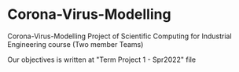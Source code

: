 # Corona-Virus-Modelling
Corona-Virus-Modelling Project of Scientific Computing for Industrial Engineering course (Two member Teams)

Our objectives is written at "Term Project 1 - Spr2022" file
